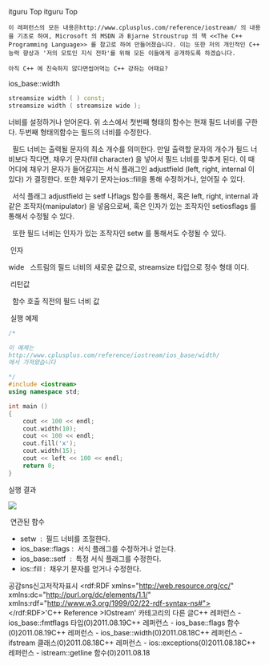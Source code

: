  itguru Top itguru Top

```warning
이 레퍼런스의 모든 내용은http://www.cplusplus.com/reference/iostream/ 의 내용을 기초로 하여, Microsoft 의 MSDN 과 Bjarne Stroustrup 의 책 <<The C++ Programming Language>> 를 참고로 하여 만들어졌습니다. 이는 또한 저의 개인적인 C++ 능력 향상과 '저의 모토인 지식 전파'를 위해 모든 이들에게 공개하도록 하겠습니다.
```

```info
아직 C++ 에 친숙하지 않다면씹어먹는 C++ 강좌는 어때요?
```

ios_base::width


```cpp
streamsize width ( ) const;
streamsize width ( streamsize wide );
```


너비를 설정하거나 얻어온다.
위 소스에서 첫번째 형태의 함수는 현재 필드 너비를 구한다.
두번째 형태의함수는 필드의 너비를 수정한다.

  필드 너비는 출력될 문자의 최소 개수를 의미한다. 만일 출력할 문자의 개수가 필드 너비보다 작다면, 채우기 문자(fill character) 을 넣어서 필드 너비를 맞추게 된다. 이 때 어디에 채우기 문자가 들어갈지는 서식 플래그인 adjustfield (left, right, internal 이 있다) 가 결정한다. 또한 채우기 문자는ios::fill을 통해 수정하거나, 얻어질 수 있다.

  서식 플래그 adjustfield 는 setf 나flags 함수를 통해서, 혹은 left, right, internal 과 같은 조작자(manipulator) 을 넣음으로써, 혹은 인자가 있는 조작자인 setiosflags 를 통해서 수정될 수 있다.

  또한 필드 너비는 인자가 있는 조작자인 setw 를 통해서도 수정될 수 있다.


 인자

wide
  스트림의 필드 너비의 새로운 값으로, streamsize 타입으로 정수 형태 이다.

 리턴값

  함수 호출 직전의 필드 너비 값

 실행 예제

```cpp
/*

이 예제는
http://www.cplusplus.com/reference/iostream/ios_base/width/
에서 가져왔습니다

*/
#include <iostream>
using namespace std;

int main ()
{
    cout << 100 << endl;
    cout.width(10);
    cout << 100 << endl;
    cout.fill('x');
    cout.width(15);
    cout << left << 100 << endl;
    return 0;
}
```


실행 결과

![](http://img1.daumcdn.net/thumb/R1920x0/?fname=http%3A%2F%2Fcfile23.uf.tistory.com%2Fimage%2F205F6A374E4BF4E1335046)


 연관된 함수

* setw  :  필드 너비를 조절한다.
* ios_base::flags :  서식 플래그를 수정하거나 얻는다.
* ios_base::setf  :  특정 서식 플래그를 수정한다.
* ios::fill :  채우기 문자를 얻거나 수정한다.


공감sns신고저작자표시	<rdf:RDF xmlns="http://web.resource.org/cc/" xmlns:dc="http://purl.org/dc/elements/1.1/" xmlns:rdf="http://www.w3.org/1999/02/22-rdf-syntax-ns#">		<Work rdf:about="">			<license rdf:resource="http://creativecommons.org/licenses/by-fr/2.0/kr/" />		</Work>		<License rdf:about="http://creativecommons.org/licenses/by-fr/">			<permits rdf:resource="http://web.resource.org/cc/Reproduction"/>			<permits rdf:resource="http://web.resource.org/cc/Distribution"/>			<requires rdf:resource="http://web.resource.org/cc/Notice"/>			<requires rdf:resource="http://web.resource.org/cc/Attribution"/>			<permits rdf:resource="http://web.resource.org/cc/DerivativeWorks"/>		</License>	</rdf:RDF>'C++ Reference >IOstream' 카테고리의 다른 글C++ 레퍼런스 - ios_base::fmtflags 타입(0)2011.08.19C++ 레퍼런스 - ios_base::flags 함수(0)2011.08.19C++ 레퍼런스 - ios_base::width(0)2011.08.18C++ 레퍼런스 - ifstream 클래스(0)2011.08.18C++ 레퍼런스 - ios::exceptions(0)2011.08.18C++ 레퍼런스 - istream::getline 함수(0)2011.08.18

